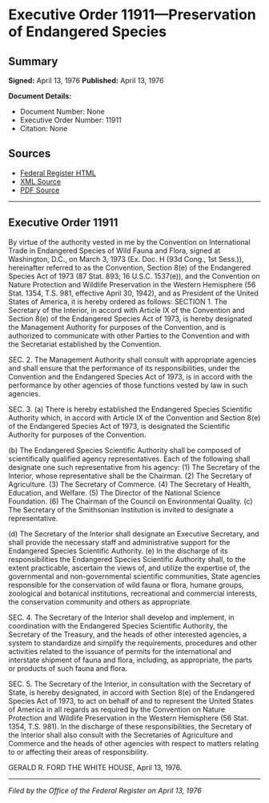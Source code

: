 # Executive Order 11911—Preservation of Endangered Species

## Summary

**Signed:** April 13, 1976
**Published:** April 13, 1976

**Document Details:**
- Document Number: None
- Executive Order Number: 11911
- Citation: None

## Sources
- [Federal Register HTML](https://www.presidency.ucsb.edu/documents/executive-order-11911-preservation-endangered-species)
- [XML Source](None)
- [PDF Source](None)

---

## Executive Order 11911

By virtue of the authority vested in me by the Convention on International Trade in Endangered Species of Wild Fauna and Flora, signed at Washington, D.C., on March 3, 1973 (Ex. Doc. H (93d Cong., 1st Sess.)), hereinafter referred to as the Convention, Section 8(e) of the Endangered Species Act of 1973 (87 Stat. 893; 16 U.S.C. 1537(e)), and the Convention on Nature Protection and Wildlife Preservation in the Western Hemisphere (56 Stat. 1354, T.S. 981, effective April 30, 1942), and as President of the United States of America, it is hereby ordered as follows:
SECTION 1. The Secretary of the Interior, in accord with Article IX of the Convention and Section 8(e) of the Endangered Species Act of 1973, is hereby designated the Management Authority for purposes of the Convention, and is authorized to communicate with other Parties to the Convention and with the Secretariat established by the Convention.

SEC. 2. The Management Authority shall consult with appropriate agencies and shall ensure that the performance of its responsibilities, under the Convention and the Endangered Species Act of 1973, is in accord with the performance by other agencies of those functions vested by law in such agencies.

SEC. 3. (a) There is hereby established the Endangered Species Scientific Authority which, in accord with Article IX of the Convention and Section 8(e) of the Endangered Species Act of 1973, is designated the Scientific Authority for purposes of the Convention.

(b) The Endangered Species Scientific Authority shall be composed of scientifically qualified agency representatives. Each of the following shall designate one such representative from his agency:
    (1) The Secretary of the Interior, whose representative shall be the Chairman.
    (2) The Secretary of Agriculture.
    (3) The Secretary of Commerce.
    (4) The Secretary of Health, Education, and Welfare.
    (5) The Director of the National Science Foundation.
    (6) The Chairman of the Council on Environmental Quality.
(c) The Secretary of the Smithsonian Institution is invited to designate a representative.

(d) The Secretary of the Interior shall designate an Executive Secretary, and shall provide the necessary staff and administrative support for the Endangered Species Scientific Authority.
(e) In the discharge of its responsibilities the Endangered Species Scientific Authority shall, to the extent practicable, ascertain the views of, and utilize the expertise of, the governmental and non-governmental scientific communities, State agencies responsible for the conservation of wild fauna or flora, humane groups, zoological and botanical institutions, recreational and commercial interests, the conservation community and others as appropriate.

SEC. 4. The Secretary of the Interior shall develop and implement, in coordination with the Endangered Species Scientific Authority, the Secretary of the Treasury, and the heads of other interested agencies, a system to standardize and simplify the requirements, procedures and other activities related to the issuance of permits for the international and interstate shipment of fauna and flora, including, as appropriate, the parts or products of such fauna and flora.

SEC. 5. The Secretary of the Interior, in consultation with the Secretary of State, is hereby designated, in accord with Section 8(e) of the Endangered Species Act of 1973, to act on behalf of and to represent the United States of America in all regards as required by the Convention on Nature Protection and Wildlife Preservation in the Western Hemisphere (56 Stat. 1354, T.S. 981). In the discharge of these responsibilities, the Secretary of the Interior shall also consult with the Secretaries of Agriculture and Commerce and the heads of other agencies with respect to matters relating to or affecting their areas of responsibility.

GERALD R. FORD
THE WHITE HOUSE,
April 13, 1976.

---

*Filed by the Office of the Federal Register on April 13, 1976*
